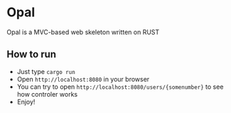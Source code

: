 # Opal

Opal is a MVC-based web skeleton written on RUST

## How to run 
- Just type `cargo run`
- Open `http://localhost:8080` in your browser
- You can try to open `http://localhost:8080/users/{somenumber}` to see how controler works 
- Enjoy!